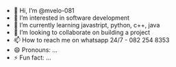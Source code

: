 - 👋 Hi, I’m @mvelo-081
- 👀 I’m interested in software development
- 🌱 I’m currently learning javastript, python, c++, java
- 💞️ I’m looking to collaborate on building a project
- 📫 How to reach me on whatsapp 24/7 - 082 254 8353
- 😄 Pronouns: ...
- ⚡ Fun fact: ...

<!---
mvelo-081/mvelo-081 is a ✨ special ✨ repository because its `README.md` (this file) appears on your GitHub profile.
You can click the Preview link to take a look at your changes.
--->
